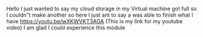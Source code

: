 Hello I just wanted to say my cloud storage in my Virtual machine got full so I couldn"t make another so here I just ant to say a was able to finish what I have
https://youtu.be/wXKWVKT3AGA (This is my link for my youtube video)
I am glad I could experience this module
